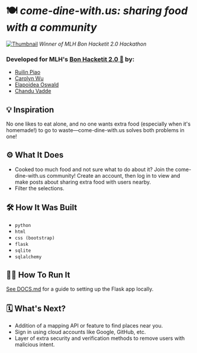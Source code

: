 # 🍽️ *come-dine-with.us: sharing food with a community*

[![Thumbnail](https://github.com/piaoruilin/come-dine-with.us/raw/main/static/dine-with-us.gif)](https://devpost.com/software/come-dine-with-us)
*Winner of MLH Bon Hacketit 2.0 Hackathon*

### Developed for MLH's [Bon Hacketit 2.0 🍲](https://devpost.com/software/come-dine-with-us) by:
- [Ruilin Piao](https://github.com/piaoruilin)
- [Carolyn Wu](https://github.com/cw118)
- [Elapoidea Oswald](https://github.com/Elapoidea)
- [Chandu Vadde](https://github.com/Chandu2000)

## 💡 **Inspiration**
No one likes to eat alone, and no one wants extra food (especially when it's homemade!) to go to waste—come-dine-with.us solves both problems in one!

## ⚙️ **What It Does**
* Cooked too much food and not sure what to do about it? Join the come-dine-with.us community! 
Create an account, then log in to view and make posts about sharing extra food with users nearby.
* Filter the selections.

## 🛠 **How It Was Built**
* `python`
* `html`
* `css (bootstrap)`
* `flask`
* `sqlite`
* `sqlalchemy`

## 🏃🏻 **How To Run It**
[See DOCS.md](DOCS.md) for a guide to setting up the Flask app locally.

## 🗓 **What's Next?**
* Addition of a mapping API or feature to find places near you.
* Sign in using cloud accounts like Google, GitHub, etc.
* Layer of extra security and verification methods to remove users with malicious intent.
